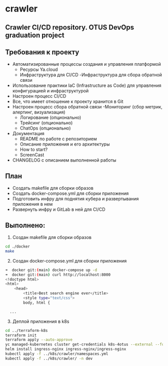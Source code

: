 # crawler
## Crawler CI/CD repository. OTUS DevOps graduation project

## Требования к проекту
- Автоматизированные процессы создания и управления платформой
  - Ресурсы Ya.cloud
  - Инфраструктура для CI/CD
  -Инфраструктура для сбора обратной связи
- Использование практики IaC (Infrastructure as Code) для управления конфигурацией и инфраструктурой
- Настроен процесс CI/CD
- Все, что имеет отношение к проекту хранится в Git
- Настроен процесс сбора обратной связи
  -Мониторинг (сбор метрик, алертинг, визуализация)
  - Логирование (опционально)
  - Трейсинг (опционально)
  - ChatOps (опционально)
- Документация
  - README по работе с репозиторием
  - Описание приложения и его архитектуры
  - How to start?
  - ScreenCast
- CHANGELOG с описанием выполненной работы

## План
- Создать makefile для сборки образов
- Создать docker-compose.yml для сборки приложения
- Подготовить инфру для поднятия кубера и развертывания приложения в нем
- Развернуть инфру и GitLab в ней для CI/CD 

## Выполнено:

1. Создан makefile для сборки образов
~~~bash
cd ./docker
make
~~~

2. Создан docker-compose.yml для сборки приложения
~~~bash
➜  docker git:(main) docker-compose up -d
➜  docker git:(main) curl http://localhost:8000
<!doctype html>
<html>
    <head>
        <title>Best search engine ever</title>
        <style type="text/css">
        body, html {

  ...
  ~~~

3. Деплой приложения в k8s
~~~bash
cd ../terraform-k8s 
terraform init
terraform apply --auto-approve
yc managed-kubernetes cluster get-credentials k8s-4otus --external --force
helm install ingress-nginx ingress-nginx/ingress-nginx
kubectl apply -f ../k8s/crawler/namespaces.yml
kubectl apply -f ../k8s/crawler/ -n dev  
~~~
